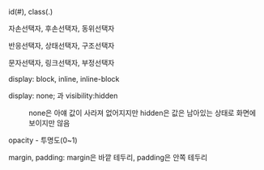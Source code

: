 id(#), class(.)

자손선택자, 후손선택자, 동위선택자

반응선택자, 상태선택자, 구조선택자

문자선택자, 링크선택자, 부정선택자

display: block, inline, inline-block

display: none; 과 visibility:hidden
<dd>none은 아얘 값이 사라져 없어지지만 hidden은 값은 남아있는 상태로 화면에 보이지만 않음</dd>

opacity - 투명도(0~1)

margin, padding: margin은 바깥 테두리, padding은 안쪽 테두리





